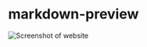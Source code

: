 # markdown-preview

![Screenshot of website](https://raw.githubusercontent.com/exece/mark-down/main/blob/main/markdown-preview.JPG)
